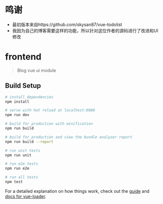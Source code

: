 # 鸣谢
- 最初版本来自https://github.com/skysan87/vue-todolist
- 我因为自己的博客需要这样的功能，所以针对这位作者的源码进行了改进和UI修改

# frontend

> Blog vue ui module

## Build Setup

``` bash
# install dependencies
npm install

# serve with hot reload at localhost:8080
npm run dev

# build for production with minification
npm run build

# build for production and view the bundle analyzer report
npm run build --report

# run unit tests
npm run unit

# run e2e tests
npm run e2e

# run all tests
npm test
```

For a detailed explanation on how things work, check out the [guide](http://vuejs-templates.github.io/webpack/) and [docs for vue-loader](http://vuejs.github.io/vue-loader).
